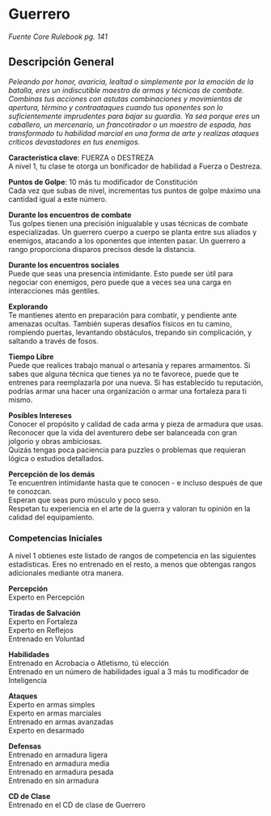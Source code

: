 # Guerrero
*Fuente Core Rulebook pg. 141*
## Descripción General
*Peleando por honor, avaricia, lealtad o simplemente por la emoción de la batalla, eres un indiscutible maestro de armas y técnicas de combate. Combinas tus acciones con astutas combinaciones y movimientos de apertura, término y contraataques cuando tus oponentes son lo suficientemente imprudentes para bajar su guardia. Ya sea porque eres un caballero, un mercenario, un francotirador o un maestro de espada, has transformado tu habilidad marcial en una forma de arte y realizas ataques críticos devastadores en tus enemigos.*  

**Característica clave**: FUERZA o DESTREZA  
A nivel 1, tu clase te otorga un bonificador de habilidad a Fuerza o Destreza.  

**Puntos de Golpe**: 10 más tu modificador de Constitución  
Cada vez que subas de nivel, incrementas tus puntos de golpe máximo una cantidad igual a este número.  

**Durante los encuentros de combate**  
Tus golpes tienen una precisión inigualable y usas técnicas de combate especializadas. Un guerrero cuerpo a cuerpo se planta entre sus aliados y enemigos, atacando a los oponentes que intenten pasar. Un guerrero a rango proporciona disparos precisos desde la distancia.  

**Durante los encuentros sociales**  
Puede que seas una presencia intimidante. Esto puede ser útil para negociar con enemigos, pero puede que a veces sea una carga en interacciones más gentiles.  

**Explorando**  
Te mantienes atento en preparación para combatir, y pendiente ante amenazas ocultas. También superas desafíos físicos en tu camino, rompiendo puertas, levantando obstáculos, trepando sin complicación, y saltando a través de fosos.  

**Tiempo Libre**  
Puede que realices trabajo manual o artesanía y repares armamentos. Si sabes que alguna técnica que tienes ya no te favorece, puede que te entrenes para reemplazarla por una nueva. Si has establecido tu reputación, podrías armar una hacer una organización o armar una fortaleza para ti mismo.  

**Posibles Intereses**  
Conocer el propósito y calidad de cada arma y pieza de armadura que usas.  
Reconocer que la vida del aventurero debe ser balanceada con gran jolgorio y obras ambiciosas.  
Quizás tengas poca paciencia para puzzles o problemas que requieran lógica o estudios detallados.  

**Percepción de los demás**  
Te encuentren intimidante hasta que te conocen - e incluso después de que te conozcan.  
Esperan que seas puro músculo y poco seso.  
Respetan tu experiencia en el arte de la guerra y valoran tu opinión en la calidad del equipamiento.  

### Competencias Iniciales  
A nivel 1 obtienes este listado de rangos de competencia en las siguientes estadísticas. Eres no entrenado en el resto, a menos que obtengas rangos adicionales mediante otra manera.    

**Percepción**  
Experto en Percepción  

**Tiradas de Salvación**  
Experto en Fortaleza  
Experto en Reflejos  
Entrenado en Voluntad  

**Habilidades**  
Entrenado en Acrobacia o Atletismo, tú elección  
Entrenado en un número de habilidades igual a 3 más tu modificador de Inteligencia  

**Ataques**  
Experto en armas simples  
Experto en armas marciales  
Entrenado en armas avanzadas  
Experto en desarmado  

**Defensas**  
Entrenado en armadura ligera  
Entrenado en armadura media  
Entrenado en armadura pesada  
Entrenado en sin armadura  

**CD de Clase**  
Entrenado en el CD de clase de Guerrero  
